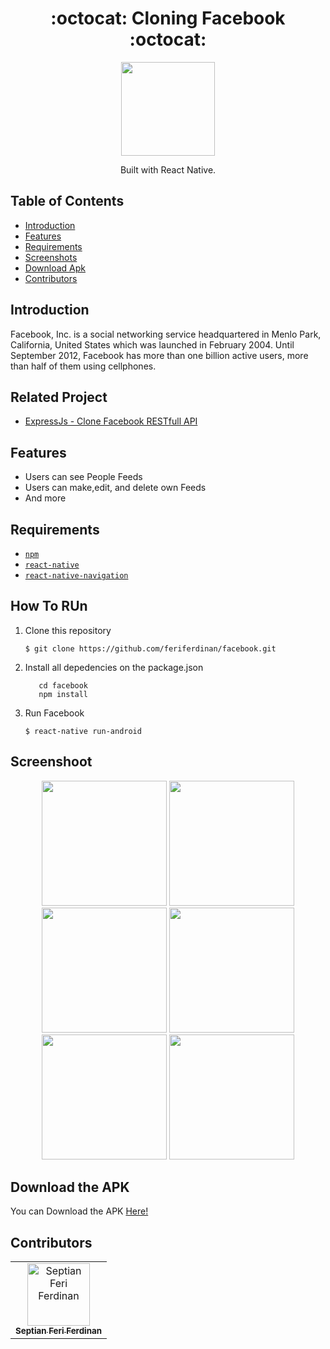 <h1 align="center">:octocat: Cloning Facebook :octocat:</h1>

  <p align="center">
  <img width="150" src="https://upload.wikimedia.org/wikipedia/commons/5/51/Facebook_f_logo_%282019%29.svg"/>
  </p>
  <p align="center">
  Built with React Native.
   </p>

## Table of Contents

- [Introduction](#introduction)
- [Features](#features)
- [Requirements](#requirements)
- [Screenshots](#screenshots)
- [Download Apk](#download-the-apk)
- [Contributors](#contributors)

## Introduction
Facebook, Inc. is a social networking service headquartered in Menlo Park, California, United States which was launched in February 2004. Until September 2012, Facebook has more than one billion active users, more than half of them using cellphones.

## Related Project
* <a href="https://github.com/feriferdinan/facebook-backend-express">ExpressJs - Clone Facebook RESTfull API</a>

## Features
* Users can see People Feeds
* Users can make,edit, and delete own Feeds 
* And more

## Requirements
* [`npm`](https://www.npmjs.com/get-npm)
* [`react-native`](https://facebook.github.io/react-native/)
* [`react-native-navigation`](https://wix.github.io/react-native-navigation/#/)

## How To RUn

1. Clone this repository
   ```
   $ git clone https://github.com/feriferdinan/facebook.git
   ```
2. Install all depedencies on the package.json
   ```
      cd facebook 
      npm install
   ```
3. Run Facebook
   ```
   $ react-native run-android
   ```

## Screenshoot
<div align="center">
    <img width="200" src="https://github.com/feriferdinan/clone-facebook/blob/master/src/assets/ss/1.jpeg">
    <img width="200" src="https://github.com/feriferdinan/clone-facebook/blob/master/src/assets/ss/2.jpeg">
    <img width="200" src="https://github.com/feriferdinan/clone-facebook/blob/master/src/assets/ss/3.jpeg">
    <img width="200" src="https://github.com/feriferdinan/clone-facebook/blob/master/src/assets/ss/4.jpeg">
    <img width="200" src="https://github.com/feriferdinan/clone-facebook/blob/master/src/assets/ss/5.jpeg">
    <img width="200" src="https://github.com/feriferdinan/clone-facebook/blob/master/src/assets/ss/6.jpeg">
</div>

## Download the APK
You can Download the APK <a href="#">Here!</a>


## Contributors
<center>
  <table>
    <tr>
      <td align="center">
        <a href="https://github.com/feriferdinan">
          <img width="100" src="https://avatars3.githubusercontent.com/u/50045891?s=400&u=55e039c150f132ea27bead66967638737eeaf4b5&v=4" alt="Septian Feri Ferdinan"><br/>
          <sub><b>Septian Feri Ferdinan </b></sub>
        </a>
      </td>
    </tr>
  </table>
</center>
